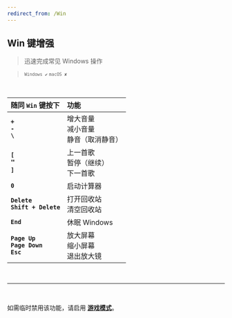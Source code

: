 ```yaml
---
redirect_from: /Win
---
```


## Win 键增强

> 迅速完成常见 Windows 操作

> <small>`Windows ✔` `macOS ✘`</small>

<br>

| 随同 **`Win`** 键按下                         | 功能                                     |
| :-------------------------------------------- | :--------------------------------------- |
| **`+`**<br>**`-`**<br>**`\`**                 | 增大音量<br>减小音量<br>静音（取消静音） |
| **`[`**<br><big>**`"`**</big><br>**`]`**      | 上一首歌<br>暂停（继续）<br>下一首歌     |
| **`0`**                                       | 启动计算器                               |
| **`Delete`**<br>**`Shift + Delete`**          | 打开回收站<br>清空回收站                 |
| **`End`**                                     | 休眠 Windows                             |
| **`Page Up`**<br>**`Page Down`**<br>**`Esc`** | 放大屏幕<br>缩小屏幕<br>退出放大镜       |

<br>

---

<br>

如需临时禁用该功能，请启用 [**游戏模式**](/game)。
